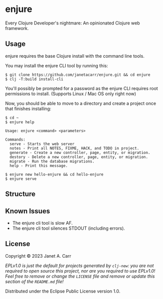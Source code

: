 # enjure

Every Clojure Developer's nightmare: An opinionated Clojure web framework.

## Usage

enjure requires the base Clojure install with the command line tools.

You may install the enjure CLI tool by running this:

``` shell
$ git clone https://github.com/janetacarr/enjure.git && cd enjure
$ clj -T:build install-cli
```

You'll possibly be prompted for a password as the enjure CLI requires
root permissions to install. (Supports Linux / Mac OS only right now)

Now, you should be able to move to a directory and create a project
once that finishes installing:

``` shell
$ cd ~
$ enjure help

Usage: enjure <command> <parameters>

Commands:
  serve - Starts the web server
  notes - Print all NOTES, FIXME, HACK, and TODO in project.
  generate - Create a new controller, page, entity, or migration.
  destory - Delete a new controller, page, entity, or migration.
  migrate - Run the database migrations.
  help - Print this message.

$ enjure new hello-enjure && cd hello-enjure
$ enjure serve
```

## Structure

## Known Issues

- The enjure cli tool is slow AF.
- The enjure cli tool silences STDOUT (including errors).

## License

Copyright © 2023 Janet A. Carr

_EPLv1.0 is just the default for projects generated by `clj-new`: you are not_
_required to open source this project, nor are you required to use EPLv1.0!_
_Feel free to remove or change the `LICENSE` file and remove or update this_
_section of the `README.md` file!_

Distributed under the Eclipse Public License version 1.0.
